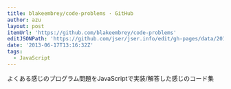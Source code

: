 ```yaml
---
title: blakeembrey/code-problems · GitHub
author: azu
layout: post
itemUrl: 'https://github.com/blakeembrey/code-problems'
editJSONPath: 'https://github.com/jser/jser.info/edit/gh-pages/data/2013/06/index.json'
date: '2013-06-17T13:16:32Z'
tags:
  - JavaScript
---
```

よくある感じのプログラム問題をJavaScriptで実装/解答した感じのコード集
